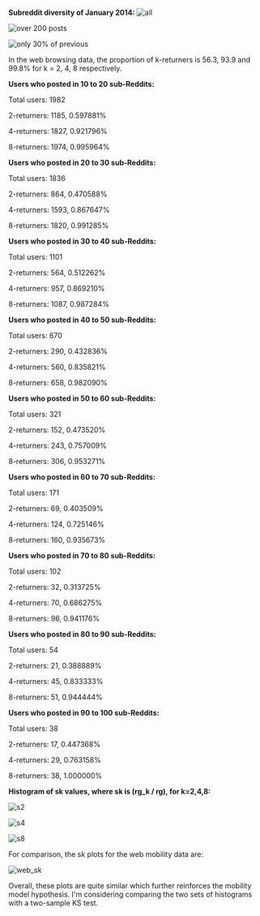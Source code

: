 
<b>Subreddit diversity of January 2014:</b>
![all](100_full_distribution.png)

![over 200 posts](100_sample_distribution.png)

![only 30% of previous](30_sample_distribution.png)

In the web browsing data, the proportion of k-returners is 56.3, 93.9 and 99.8% for k = 2, 4, 8 respectively.

<b>Users who posted in 10 to 20 sub-Reddits:</b>  

Total users: 1982  

2-returners: 1185, 0.597881%  

4-returners: 1827, 0.921796%  

8-returners: 1974, 0.995964%
 
<b>Users who posted in 20 to 30 sub-Reddits:</b>

Total users: 1836

2-returners: 864, 0.470588%

4-returners: 1593, 0.867647%

8-returners: 1820, 0.991285%
 
<b>Users who posted in 30 to 40 sub-Reddits:</b>

Total users: 1101

2-returners: 564, 0.512262%

4-returners: 957, 0.869210%

8-returners: 1087, 0.987284%
 
<b>Users who posted in 40 to 50 sub-Reddits:</b>

Total users: 670

2-returners: 290, 0.432836%

4-returners: 560, 0.835821%

8-returners: 658, 0.982090%
 
<b>Users who posted in 50 to 60 sub-Reddits:</b>

Total users: 321

2-returners: 152, 0.473520%

4-returners: 243, 0.757009%

8-returners: 306, 0.953271%
 
<b>Users who posted in 60 to 70 sub-Reddits:</b>

Total users: 171

2-returners: 69, 0.403509%

4-returners: 124, 0.725146%

8-returners: 160, 0.935673%
 
<b>Users who posted in 70 to 80 sub-Reddits:</b>

Total users: 102

2-returners: 32, 0.313725%

4-returners: 70, 0.686275%

8-returners: 96, 0.941176%
 
<b>Users who posted in 80 to 90 sub-Reddits:</b>

Total users: 54

2-returners: 21, 0.388889%

4-returners: 45, 0.833333%

8-returners: 51, 0.944444%
 
<b>Users who posted in 90 to 100 sub-Reddits:</b>

Total users: 38

2-returners: 17, 0.447368%

4-returners: 29, 0.763158%

8-returners: 38, 1.000000%

<b>Histogram of sk values, where sk is (rg_k / rg), for k=2,4,8:</b>

![s2](s2_hist.png)

![s4](s4_hist.png)

![s8](s8_hist.png)

For comparison, the sk plots for the web mobility data are:

![web_sk](web_sk.png)

Overall, these plots are quite similar which further reinforces the mobility model hypothesis. I'm considering comparing the two sets of histograms with a two-sample KS test.
